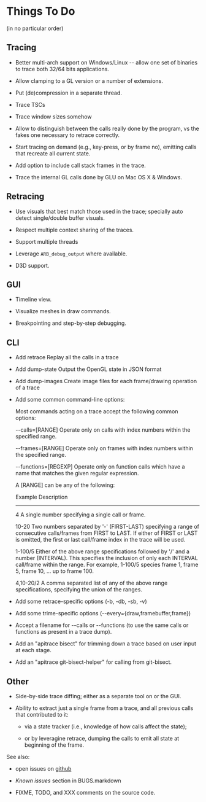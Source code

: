 Things To Do
============

(in no particular order)


Tracing
-------

* Better multi-arch support on Windows/Linux -- allow one set of binaries to
  trace both 32/64 bits applications.

* Allow clamping to a GL version or a number of extensions.

* Put (de)compression in a separate thread.

* Trace TSCs

* Trace window sizes somehow

* Allow to distinguish between the calls really done by the program, vs the
  fakes one necessary to retrace correctly.

* Start tracing on demand (e.g., key-press, or by frame no), emitting calls
  that recreate all current state.

* Add option to include call stack frames in the trace.

* Trace the internal GL calls done by GLU on Mac OS X & Windows.


Retracing
---------

* Use visuals that best match those used in the trace; specially auto
  detect single/double buffer visuals.

* Respect multiple context sharing of the traces.

* Support multiple threads

* Leverage `ARB_debug_output` where available.

* D3D support.


GUI
---

* Timeline view.

* Visualize meshes in draw commands.

* Breakpointing and step-by-step debugging.


CLI
---

* Add retrace     Replay all the calls in a trace
* Add dump-state  Output the OpenGL state in JSON format
* Add dump-images Create image files for each frame/drawing operation of a trace

* Add some common command-line options:

  Most commands acting on a trace accept the following common options:

   --calls=[RANGE]       Operate only on calls with index numbers within
			 the specified range.

   --frames=[RANGE]      Operate only on frames with index numbers within
			 the specified range.

   --functions=[REGEXP]  Operate only on function calls which have a
			 name that matches the given regular expression.

   A [RANGE] can be any of the following:

     Example    Description        
     -------    -----------        
     4          A single number specifying a single call or frame.

     10-20      Two numbers separated by '-' (FIRST-LAST) specifying a
		range of consecutive calls/frames from FIRST to LAST. If
		either of FIRST or LAST is omitted, the first or last
		call/frame index in the trace will be used.

     1-100/5    Either of the above range specifications followed by '/'
		and a number (INTERVAL). This specifies the inclusion of
		only each INTERVAL call/frame within the range. For
		example, 1-100/5 species frame 1, frame 5, frame 10,
		... up to frame 100.

     4,10-20/2  A comma separated list of any of the above range
		specifications, specifying the union of the ranges.

* Add some retrace-specific options (-b, -db, -sb, -v)

* Add some trime-specific options (--every={draw,framebuffer,frame})

* Accept a filename for --calls or --functions (to use the same calls
  or functions as present in a trace dump).

* Add an "apitrace bisect" for trimming down a trace based on user
  input at each stage.

* Add an "apitrace git-bisect-helper" for calling from git-bisect.


Other
-----

* Side-by-side trace diffing; either as a separate tool on or the GUI.

* Ability to extract just a single frame from a trace, and all previous calls
  that contributed to it:

  * via a state tracker (i.e., knowledge of how calls affect the state);

  * or by leveragine retrace, dumping the calls to emit all state at beginning
    of the frame.


See also:

* open issues on [github](https://github.com/apitrace/apitrace/issues)

* _Known issues_ section in BUGS.markdown

* FIXME, TODO, and XXX comments on the source code.
